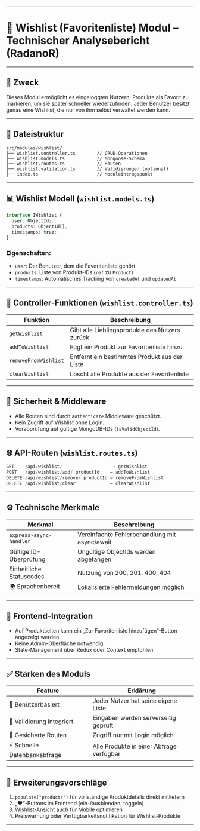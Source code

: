
---

# 💖 **Wishlist (Favoritenliste) Modul – Technischer Analysebericht (RadanoR)**

---

## 🎯 Zweck

Dieses Modul ermöglicht es eingeloggten Nutzern, Produkte als Favorit zu markieren, um sie später schneller wiederzufinden. Jeder Benutzer besitzt genau eine Wishlist, die nur von ihm selbst verwaltet werden kann.

---

## 📁 Dateistruktur

```
src/modules/wishlist/
├── wishlist.controller.ts        // CRUD-Operationen
├── wishlist.models.ts            // Mongoose-Schema
├── wishlist.routes.ts            // Routen
├── wishlist.validation.ts        // Validierungen (optional)
├── index.ts                      // Moduleintragspunkt
```

---

## 📊 Wishlist Modell (`wishlist.models.ts`)

```ts
interface IWishlist {
  user: ObjectId;
  products: ObjectId[];
  timestamps: true;
}
```

### Eigenschaften:

* `user`: Der Benutzer, dem die Favoritenliste gehört
* `products`: Liste von Produkt-IDs (`ref` zu `Product`)
* `timestamps`: Automatisches Tracking von `createdAt` und `updatedAt`

---

## 🔁 Controller-Funktionen (`wishlist.controller.ts`)

| Funktion             | Beschreibung                                   |
| -------------------- | ---------------------------------------------- |
| `getWishlist`        | Gibt alle Lieblingsprodukte des Nutzers zurück |
| `addToWishlist`      | Fügt ein Produkt zur Favoritenliste hinzu      |
| `removeFromWishlist` | Entfernt ein bestimmtes Produkt aus der Liste  |
| `clearWishlist`      | Löscht alle Produkte aus der Favoritenliste    |

---

## 🔐 Sicherheit & Middleware

* Alle Routen sind durch `authenticate` Middleware geschützt.
* Kein Zugriff auf Wishlist ohne Login.
* Vorabprüfung auf gültige MongoDB-IDs (`isValidObjectId`).

---

## 🌐 API-Routen (`wishlist.routes.ts`)

```ts
GET    /api/wishlist/                   → getWishlist
POST   /api/wishlist/add/:productId    → addToWishlist
DELETE /api/wishlist/remove/:productId → removeFromWishlist
DELETE /api/wishlist/clear             → clearWishlist
```

---

## ⚙️ Technische Merkmale

| Merkmal                  | Beschreibung                                  |
| ------------------------ | --------------------------------------------- |
| `express-async-handler`  | Vereinfachte Fehlerbehandlung mit async/await |
| Gültige ID-Überprüfung   | Ungültige ObjectIds werden abgefangen         |
| Einheitliche Statuscodes | Nutzung von 200, 201, 400, 404                |
| 🌍 Sprachenbereit        | Lokalisierte Fehlermeldungen möglich          |

---

## 🔗 Frontend-Integration

* Auf Produktseiten kann ein „Zur Favoritenliste hinzufügen“-Button angezeigt werden.
* Keine Admin-Oberfläche notwendig.
* State-Management über Redux oder Context empfohlen.

---

## ✅ Stärken des Moduls

| Feature                     | Erklärung                                |
| --------------------------- | ---------------------------------------- |
| 👤 Benutzerbasiert          | Jeder Nutzer hat seine eigene Liste      |
| 🧪 Validierung integriert   | Eingaben werden serverseitig geprüft     |
| 🔐 Gesicherte Routen        | Zugriff nur mit Login möglich            |
| ⚡ Schnelle Datenbankabfrage | Alle Produkte in einer Abfrage verfügbar |

---

## 🚀 Erweiterungsvorschläge

1. `populate("products")` für vollständige Produktdetails direkt mitliefern
2. „❤️“-Buttons im Frontend (ein-/ausblenden, toggeln)
3. Wishlist-Ansicht auch für Mobile optimieren
4. Preiswarnung oder Verfügbarkeitsnotifikation für Wishlist-Produkte

---
